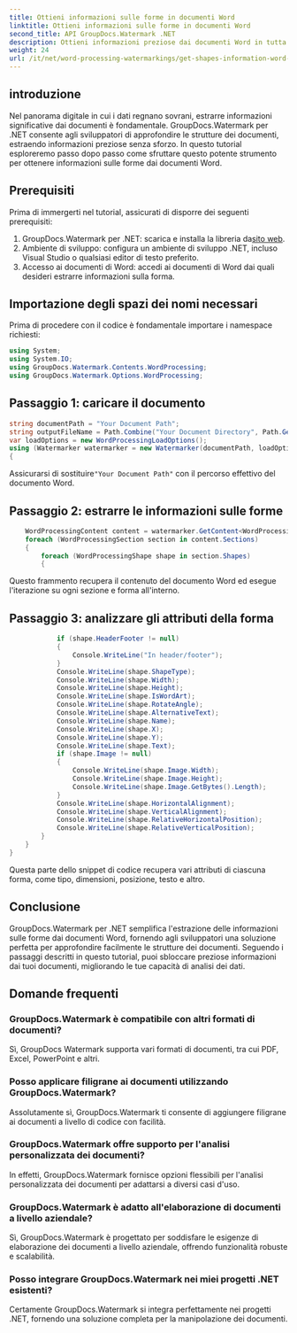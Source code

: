 ```yaml
---
title: Ottieni informazioni sulle forme in documenti Word
linktitle: Ottieni informazioni sulle forme in documenti Word
second_title: API GroupDocs.Watermark .NET
description: Ottieni informazioni preziose dai documenti Word in tutta semplicità con GroupDocs per .NET. Estrai facilmente le informazioni sulla forma per una migliore analisi dei dati.
weight: 24
url: /it/net/word-processing-watermarkings/get-shapes-information-word-docs/
---
```

## introduzione
Nel panorama digitale in cui i dati regnano sovrani, estrarre informazioni significative dai documenti è fondamentale. GroupDocs.Watermark per .NET consente agli sviluppatori di approfondire le strutture dei documenti, estraendo informazioni preziose senza sforzo. In questo tutorial esploreremo passo dopo passo come sfruttare questo potente strumento per ottenere informazioni sulle forme dai documenti Word.
## Prerequisiti
Prima di immergerti nel tutorial, assicurati di disporre dei seguenti prerequisiti:
1.  GroupDocs.Watermark per .NET: scarica e installa la libreria da[sito web](https://releases.groupdocs.com/Watermark/net/).
2. Ambiente di sviluppo: configura un ambiente di sviluppo .NET, incluso Visual Studio o qualsiasi editor di testo preferito.
3. Accesso ai documenti di Word: accedi ai documenti di Word dai quali desideri estrarre informazioni sulla forma.

## Importazione degli spazi dei nomi necessari
Prima di procedere con il codice è fondamentale importare i namespace richiesti:
```csharp
using System;
using System.IO;
using GroupDocs.Watermark.Contents.WordProcessing;
using GroupDocs.Watermark.Options.WordProcessing;
```
## Passaggio 1: caricare il documento
```csharp
string documentPath = "Your Document Path";
string outputFileName = Path.Combine("Your Document Directory", Path.GetFileName(documentPath));
var loadOptions = new WordProcessingLoadOptions();
using (Watermarker watermarker = new Watermarker(documentPath, loadOptions))
{
```
 Assicurarsi di sostituire`"Your Document Path"` con il percorso effettivo del documento Word.
## Passaggio 2: estrarre le informazioni sulle forme
```csharp
	WordProcessingContent content = watermarker.GetContent<WordProcessingContent>();
	foreach (WordProcessingSection section in content.Sections)
	{
		foreach (WordProcessingShape shape in section.Shapes)
		{
```
Questo frammento recupera il contenuto del documento Word ed esegue l'iterazione su ogni sezione e forma all'interno.
## Passaggio 3: analizzare gli attributi della forma
```csharp
			if (shape.HeaderFooter != null)
			{
				Console.WriteLine("In header/footer");
			}
			Console.WriteLine(shape.ShapeType);
			Console.WriteLine(shape.Width);
			Console.WriteLine(shape.Height);
			Console.WriteLine(shape.IsWordArt);
			Console.WriteLine(shape.RotateAngle);
			Console.WriteLine(shape.AlternativeText);
			Console.WriteLine(shape.Name);
			Console.WriteLine(shape.X);
			Console.WriteLine(shape.Y);
			Console.WriteLine(shape.Text);
			if (shape.Image != null)
			{
				Console.WriteLine(shape.Image.Width);
				Console.WriteLine(shape.Image.Height);
				Console.WriteLine(shape.Image.GetBytes().Length);
			}
			Console.WriteLine(shape.HorizontalAlignment);
			Console.WriteLine(shape.VerticalAlignment);
			Console.WriteLine(shape.RelativeHorizontalPosition);
			Console.WriteLine(shape.RelativeVerticalPosition);
		}
	}
}
```
Questa parte dello snippet di codice recupera vari attributi di ciascuna forma, come tipo, dimensioni, posizione, testo e altro.

## Conclusione
GroupDocs.Watermark per .NET semplifica l'estrazione delle informazioni sulle forme dai documenti Word, fornendo agli sviluppatori una soluzione perfetta per approfondire facilmente le strutture dei documenti. Seguendo i passaggi descritti in questo tutorial, puoi sbloccare preziose informazioni dai tuoi documenti, migliorando le tue capacità di analisi dei dati.
## Domande frequenti
### GroupDocs.Watermark è compatibile con altri formati di documenti?
Sì, GroupDocs Watermark supporta vari formati di documenti, tra cui PDF, Excel, PowerPoint e altri.
### Posso applicare filigrane ai documenti utilizzando GroupDocs.Watermark?
Assolutamente sì, GroupDocs.Watermark ti consente di aggiungere filigrane ai documenti a livello di codice con facilità.
### GroupDocs.Watermark offre supporto per l'analisi personalizzata dei documenti?
In effetti, GroupDocs.Watermark fornisce opzioni flessibili per l'analisi personalizzata dei documenti per adattarsi a diversi casi d'uso.
### GroupDocs.Watermark è adatto all'elaborazione di documenti a livello aziendale?
Sì, GroupDocs.Watermark è progettato per soddisfare le esigenze di elaborazione dei documenti a livello aziendale, offrendo funzionalità robuste e scalabilità.
### Posso integrare GroupDocs.Watermark nei miei progetti .NET esistenti?
Certamente GroupDocs.Watermark si integra perfettamente nei progetti .NET, fornendo una soluzione completa per la manipolazione dei documenti.